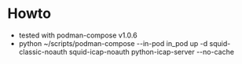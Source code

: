 # Howto
- tested with podman-compose v1.0.6
- python ~/scripts/podman-compose --in-pod in_pod up -d squid-classic-noauth squid-icap-noauth python-icap-server --no-cache
